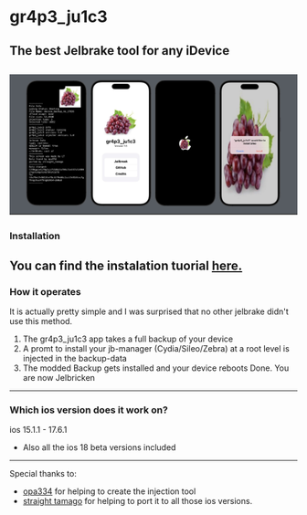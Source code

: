 # gr4p3_ju1c3
## The best Jelbrake tool for any iDevice
![screenshots](https://raw.githubusercontent.com/LesesTrickshon/gr4p3_ju1c3/main/meta/screenshots/Screenshots-full.jpeg)
---
### Installation
You can find the instalation tuorial [here.](meta/tutorial.md)
---
### How it operates
It is actually pretty simple and I was surprised that no other jelbrake didn't use this method.
1. The gr4p3_ju1c3 app takes a full backup of your device
2. A promt to install your jb-manager (Cydia/Sileo/Zebra) at a root level is injected in the backup-data
3. The modded Backup gets installed and your device reboots
  Done. You are now Jelbricken
---
### Which ios version does it work on?
ios 15.1.1 - 17.6.1
  - Also all the ios 18 beta versions included
---
Special thanks to:
- [opa334](https://x.com/opa334dev) for helping to create the injection tool
- [straight tamago](https://x.com/straight_tamago) for helping to port it to all those ios versions.
